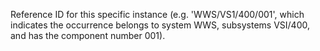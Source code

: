 ﻿Reference ID for this specific instance (e.g.  'WWS/VS1/400/001', which indicates the occurrence belongs to system WWS, subsystems VSI/400, and has the component number 001).
